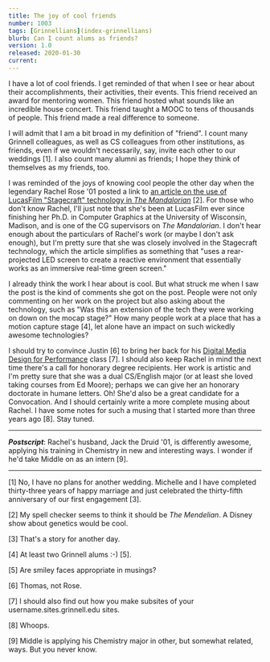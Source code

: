 ```yaml
---
title: The joy of cool friends
number: 1003
tags: [Grinnellians](index-grinnellians)
blurb: Can I count alums as friends?
version: 1.0
released: 2020-01-30
current: 
---
```

I have a lot of cool friends. I get reminded of that when I see or
hear about their accomplishments, their activities, their events.
This friend received an award for mentoring women.  This friend
hosted what sounds like an incredible house concert.  This friend
taught a MOOC to tens of thousands of people.  This friend made a
real difference to someone.

I will admit that I am a bit broad in my definition of "friend". I
count many Grinnell colleagues, as well as CS colleagues from other
institutions, as friends, even if we wouldn't necessarily, say,
invite each other to our weddings [1].  I also count many alumni
as friends; I hope they think of themselves as my friends, too.

I was reminded of the joys of knowing cool people the other day
when the legendary Rachel Rose '01 posted a link to [an article on
the use of LucasFilm "Stagecraft" technology in _The
Mandalorian_](https://www.slashfilm.com/the-mandalorian-stagecraft-photos/)
[2].  For those who don't know Rachel, I'll just note that she's
been at LucasFilm ever since finishing her Ph.D. in Computer Graphics
at the University of Wisconsin, Madison, and is one of the CG
supervisors on _The Mandalorian_.  I don't hear enough about the
particulars of Rachel's work (or maybe I don't ask enough), but I'm
pretty sure that she was closely involved in the Stagecraft technology,
which the article simplifies as something that "uses a rear-projected
LED screen to create a reactive environment that essentially works
as an immersive real-time green screen."

I already think the work I hear about is cool.  But what 
struck me when I saw the post is the kind of comments she got on
the post. People were not only commenting on her work on the project
but also asking about the technology, such as "Was this an extension
of the tech they were working on down on the mocap stage?"  How
many people work at a place that has a motion capture stage [4],
let alone have an impact on such wickedly awesome technologies?

I should try to convince Justin [6] to bring her back for his [Digital
Media Design for Performance](http://thd295.thomas.sites.grinnell.edu/)
class [7].  I should also keep Rachel in mind the next time there's
a call for honorary degree recipients.  Her work is artistic and
I'm pretty sure that she was a dual CS/English major (or at least
she loved taking courses from Ed Moore); perhaps we can give her
an honorary doctorate in humane letters.  Oh!  She'd also be a great
candidate for a Convocation.  And I should certainly write a more
complete musing about Rachel.  I have some notes for
such a musing that I started more than three years ago [8].  Stay
tuned.

---

**_Postscript_**: Rachel's husband, Jack the Druid '01, is differently
awesome, applying his training in Chemistry in new and interesting
ways.  I wonder if he'd take Middle on as an intern [9].

---

[1] No, I have no plans for another wedding.  Michelle and I have
completed thirty-three years of happy marriage and just celebrated
the thirty-fifth anniversary of our first engagement [3].

[2] My spell checker seems to think it should be _The Mendelian_.  A
Disney show about genetics would be cool.

[3] That's a story for another day.

[4] At least two Grinnell alums :-) [5].

[5] Are smiley faces appropriate in musings?

[6] Thomas, not Rose.

[7] I should also find out how you make subsites of your 
username.sites.grinnell.edu sites.

[8] Whoops.

[9] Middle is applying his Chemistry major in other, but somewhat related,
ways.  But you never know.
